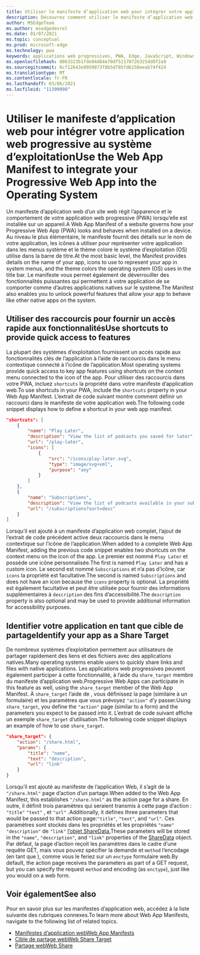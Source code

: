 ```yaml
---
title: Utiliser le manifeste d’application web pour intégrer votre application Web progressive au système d’exploitation
description: Découvrez comment utiliser le manifeste d’application web pour intégrer votre application Web progressive à votre système d’exploitation.
author: MSEdgeTeam
ms.author: msedgedevrel
ms.date: 01/07/2021
ms.topic: conceptual
ms.prod: microsoft-edge
ms.technology: pwa
keywords: applications web progressives, PWA, Edge, JavaScript, Windows, UWP, Microsoft Store
ms.openlocfilehash: 0063323b1fde94d84e70df51170726325dd0f2a9
ms.sourcegitcommit: 6cf12643e9959873f8b5d785fd6158eeab74f424
ms.translationtype: MT
ms.contentlocale: fr-FR
ms.lasthandoff: 03/06/2021
ms.locfileid: "11399098"
---
```

# <a name="use-the-web-app-manifest-to-integrate-your-progressive-web-app-into-the-operating-system"></a><span data-ttu-id="c4d74-104">Utiliser le manifeste d’application web pour intégrer votre application web progressive au système d’exploitation</span><span class="sxs-lookup"><span data-stu-id="c4d74-104">Use the Web App Manifest to integrate your Progressive Web App into the Operating System</span></span>

<span data-ttu-id="c4d74-105">Un manifeste d’application web d’un site web régit l’apparence et le comportement de votre application web progressive \(PWA\) lorsqu’elle est installée sur un appareil.</span><span class="sxs-lookup"><span data-stu-id="c4d74-105">A Web App Manifest of a website governs how your Progressive Web App \(PWA\) looks and behaves when installed on a device.</span></span>  <span data-ttu-id="c4d74-106">Au niveau le plus élémentaire, le manifeste fournit des détails sur le nom de votre application, les icônes à utiliser pour représenter votre application dans les menus système et le thème colore le système d’exploitation \(OS\) utilise dans la barre de titre.</span><span class="sxs-lookup"><span data-stu-id="c4d74-106">At the most basic level, the Manifest provides details on the name of your app, icons to use to represent your app in system menus, and the theme colors the operating system \(OS\) uses in the title bar.</span></span>  <span data-ttu-id="c4d74-107">Le manifeste vous permet également de déverrouiller des fonctionnalités puissantes qui permettent à votre application de se comporter comme d’autres applications natives sur le système.</span><span class="sxs-lookup"><span data-stu-id="c4d74-107">The Manifest also enables you to unlock powerful features that allow your app to behave like other native apps on the system.</span></span>  

## <a name="use-shortcuts-to-provide-quick-access-to-features"></a><span data-ttu-id="c4d74-108">Utiliser des raccourcis pour fournir un accès rapide aux fonctionnalités</span><span class="sxs-lookup"><span data-stu-id="c4d74-108">Use shortcuts to provide quick access to features</span></span>  

<span data-ttu-id="c4d74-109">La plupart des systèmes d’exploitation fournissent un accès rapide aux fonctionnalités clés de l’application à l’aide de raccourcis dans le menu contextique connecté à l’icône de l’application.</span><span class="sxs-lookup"><span data-stu-id="c4d74-109">Most operating systems provide quick access to key app features using shortcuts on the context menu connected to the icon of the app.</span></span>  <span data-ttu-id="c4d74-110">Pour utiliser des raccourcis dans votre PWA, incluez `shortcuts` la propriété dans votre manifeste d’application web.</span><span class="sxs-lookup"><span data-stu-id="c4d74-110">To use shortcuts in your PWA, include the `shortcuts` property in your Web App Manifest.</span></span>  <span data-ttu-id="c4d74-111">L’extrait de code suivant montre comment définir un raccourci dans le manifeste de votre application web.</span><span class="sxs-lookup"><span data-stu-id="c4d74-111">The following code snippet displays how to define a shortcut in your web app manifest.</span></span>  

```json
"shortcuts": [
    {
        "name": "Play Later",
        "description": "View the list of podcasts you saved for later",
        "url": "/play-later",
        "icons": [
            {
                "src": "/icons/play-later.svg",
                "type": "image/svg+xml",
                "purpose": "any"
            }
        ]
    },
    {
        "name": "Subscriptions",
        "description": "View the list of podcasts available in your subscription",
        "url": "/subscriptions?sort=desc"
    }
]
```  

<span data-ttu-id="c4d74-112">Lorsqu’il est ajouté à un manifeste d’application web complet, l’ajout de l’extrait de code précédent active deux raccourcis dans le menu contextique sur l’icône de l’application.</span><span class="sxs-lookup"><span data-stu-id="c4d74-112">When added to a complete Web App Manifest, adding the previous code snippet enables two shortcuts on the context menu on the icon of the app.</span></span>  <span data-ttu-id="c4d74-113">Le premier est nommé `Play Later` et possède une icône personnalisée.</span><span class="sxs-lookup"><span data-stu-id="c4d74-113">The first is named `Play Later` and has a custom icon.</span></span>  <span data-ttu-id="c4d74-114">Le second est nommé `Subscriptions` et n’a pas d’icône, car `icons` la propriété est facultative.</span><span class="sxs-lookup"><span data-stu-id="c4d74-114">The second is named `Subscriptions` and does not have an icon because the `icons` property is optional.</span></span>  <span data-ttu-id="c4d74-115">La propriété est également facultative et peut être utilisée pour fournir des informations supplémentaires à `description` des fins d’accessibilité.</span><span class="sxs-lookup"><span data-stu-id="c4d74-115">The `description` property is also optional and may be used to provide additional information for accessibility purposes.</span></span>  

## <a name="identify-your-app-as-a-share-target"></a><span data-ttu-id="c4d74-116">Identifier votre application en tant que cible de partage</span><span class="sxs-lookup"><span data-stu-id="c4d74-116">Identify your app as a Share Target</span></span>

<span data-ttu-id="c4d74-117">De nombreux systèmes d’exploitation permettent aux utilisateurs de partager rapidement des liens et des fichiers avec des applications natives.</span><span class="sxs-lookup"><span data-stu-id="c4d74-117">Many operating systems enable users to quickly share links and files with native applications.</span></span> <span data-ttu-id="c4d74-118">Les applications web progressives peuvent également participer à cette fonctionnalité, à l’aide du `share_target` membre du manifeste d’application web.</span><span class="sxs-lookup"><span data-stu-id="c4d74-118">Progressive Web Apps can participate in this feature as well, using the `share_target` member of the Web App Manifest.</span></span>  <span data-ttu-id="c4d74-119">À `share_target` l’aide de , vous définissez la page \(similaire à un formulaire\) et les paramètres que vous prévoyez `"action"` d’y passer.</span><span class="sxs-lookup"><span data-stu-id="c4d74-119">Using `share_target`, you define the `"action"` page \(similar to a form\) and the parameters you expect to be passed into it.</span></span>  <span data-ttu-id="c4d74-120">L’extrait de code suivant affiche un exemple `share_target` d’utilisation.</span><span class="sxs-lookup"><span data-stu-id="c4d74-120">The following code snippet displays an example of how to use `share_target`.</span></span>

```json
"share_target": {
    "action": "/share.html",
    "params": {
        "title": "name",
        "text": "description",
        "url": "link"
    }
}
```

<span data-ttu-id="c4d74-121">Lorsqu’il est ajouté au manifeste de l’application Web, il s’agit de la `"/share.html"` page d’action d’un partage.</span><span class="sxs-lookup"><span data-stu-id="c4d74-121">When added to the Web App Manifest, this establishes `"/share.html"` as the action page for a share.</span></span> <span data-ttu-id="c4d74-122">En outre, il définit trois paramètres qui seraient transmis à cette page d’action : `"title"` `"text"` , et `"url"` .</span><span class="sxs-lookup"><span data-stu-id="c4d74-122">Additionally, it defines three parameters that would be passed to that action page:`"title"`, `"text"`, and `"url"`.</span></span>  <span data-ttu-id="c4d74-123">Ces paramètres sont stockés dans les propriétés et les propriétés `"name"` `"description"` de `"link"` [l’objet ShareData.][GitHubWicgWebShareDomSharedata]</span><span class="sxs-lookup"><span data-stu-id="c4d74-123">These parameters will be stored in the `"name"`, `"description"`, and `"link"` properties of the [ShareData][GitHubWicgWebShareDomSharedata] object.</span></span>  <span data-ttu-id="c4d74-124">Par défaut, la page d’action reçoit les paramètres dans le cadre d’une requête GET, mais vous pouvez spécifier la demande et `method` l’encodage \(en tant que \), comme vous le feriez sur un `enctype` formulaire web.</span><span class="sxs-lookup"><span data-stu-id="c4d74-124">By default, the action page receives the parameters as part of a GET request, but you can specify the request `method` and encoding \(as `enctype`\), just like you would on a web form.</span></span>

## <a name="see-also"></a><span data-ttu-id="c4d74-125">Voir également</span><span class="sxs-lookup"><span data-stu-id="c4d74-125">See also</span></span>  

<span data-ttu-id="c4d74-126">Pour en savoir plus sur les manifestes d’application web, accédez à la liste suivante des rubriques connexes.</span><span class="sxs-lookup"><span data-stu-id="c4d74-126">To learn more about Web App Manifests, navigate to the following list of related topics.</span></span>  

*   [<span data-ttu-id="c4d74-127">Manifestes d’application web</span><span class="sxs-lookup"><span data-stu-id="c4d74-127">Web App Manifests</span></span>][MDNWebAppManifests]  
*   [<span data-ttu-id="c4d74-128">Cible de partage web</span><span class="sxs-lookup"><span data-stu-id="c4d74-128">Web Share Target</span></span>][GitHubWicgWebShareTarget]
*   [<span data-ttu-id="c4d74-129">Partage web</span><span class="sxs-lookup"><span data-stu-id="c4d74-129">Web Share</span></span>][GithubW3cWebShare]
    
<!-- links -->  

[MDNWebAppManifests]: https://developer.mozilla.org/docs/Web/Manifest "Manifestes d’application web | MDN"  

[GitHubWicgWebShareTarget]: https://wicg.github.io/web-share-target "Web Share Target API | WICG"
[GitHubWicgWebShareDomSharedata]: https://wicg.github.io/web-share#dom-sharedata "Dictionnaire ShareData - Api de partage web | WICG"  

[GithubW3cWebShare]: https://w3c.github.io/web-share/ "Web Share API | WICG"
